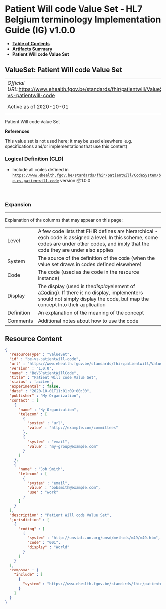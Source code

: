 # Patient Will code Value Set - HL7 Belgium terminology Implementation Guide (IG) v1.0.0

* [**Table of Contents**](toc.md)
* [**Artifacts Summary**](artifacts.md)
* **Patient Will code Value Set**

## ValueSet: Patient Will code Value Set 

| | |
| :--- | :--- |
| *Official URL*:https://www.ehealth.fgov.be/standards/fhir/patientwill/ValueSet/be-vs-patientwill-code | *Version*:1.0.0 |
| Active as of 2020-10-01 | *Computable Name*:BeVSPatientWillCode |

 
Patient Will code Value Set 

 **References** 

This value set is not used here; it may be used elsewhere (e.g. specifications and/or implementations that use this content)

### Logical Definition (CLD)

* Include all codes defined in [`https://www.ehealth.fgov.be/standards/fhir/patientwill/CodeSystem/be-cs-patientwill-code`](CodeSystem-be-cs-patientwill-code.md) version 📦1.0.0

 

### Expansion

-------

 Explanation of the columns that may appear on this page: 

| | |
| :--- | :--- |
| Level | A few code lists that FHIR defines are hierarchical - each code is assigned a level. In this scheme, some codes are under other codes, and imply that the code they are under also applies |
| System | The source of the definition of the code (when the value set draws in codes defined elsewhere) |
| Code | The code (used as the code in the resource instance) |
| Display | The display (used in the*display*element of a[Coding](http://hl7.org/fhir/R4/datatypes.html#Coding)). If there is no display, implementers should not simply display the code, but map the concept into their application |
| Definition | An explanation of the meaning of the concept |
| Comments | Additional notes about how to use the code |



## Resource Content

```json
{
  "resourceType" : "ValueSet",
  "id" : "be-vs-patientwill-code",
  "url" : "https://www.ehealth.fgov.be/standards/fhir/patientwill/ValueSet/be-vs-patientwill-code",
  "version" : "1.0.0",
  "name" : "BeVSPatientWillCode",
  "title" : "Patient Will code Value Set",
  "status" : "active",
  "experimental" : false,
  "date" : "2020-10-01T11:01:09+00:00",
  "publisher" : "My Organization",
  "contact" : [
    {
      "name" : "My Organization",
      "telecom" : [
        {
          "system" : "url",
          "value" : "http://example.com/committees"
        },
        {
          "system" : "email",
          "value" : "my-group@example.com"
        }
      ]
    },
    {
      "name" : "Bob Smith",
      "telecom" : [
        {
          "system" : "email",
          "value" : "bobsmith@example.com",
          "use" : "work"
        }
      ]
    }
  ],
  "description" : "Patient Will code Value Set",
  "jurisdiction" : [
    {
      "coding" : [
        {
          "system" : "http://unstats.un.org/unsd/methods/m49/m49.htm",
          "code" : "001",
          "display" : "World"
        }
      ]
    }
  ],
  "compose" : {
    "include" : [
      {
        "system" : "https://www.ehealth.fgov.be/standards/fhir/patientwill/CodeSystem/be-cs-patientwill-code"
      }
    ]
  }
}

```
